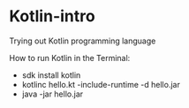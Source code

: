 # Kotlin-intro
Trying out Kotlin programming language


How to run Kotlin in the Terminal:
  - sdk install kotlin
  - kotlinc hello.kt -include-runtime -d hello.jar
  - java -jar hello.jar
